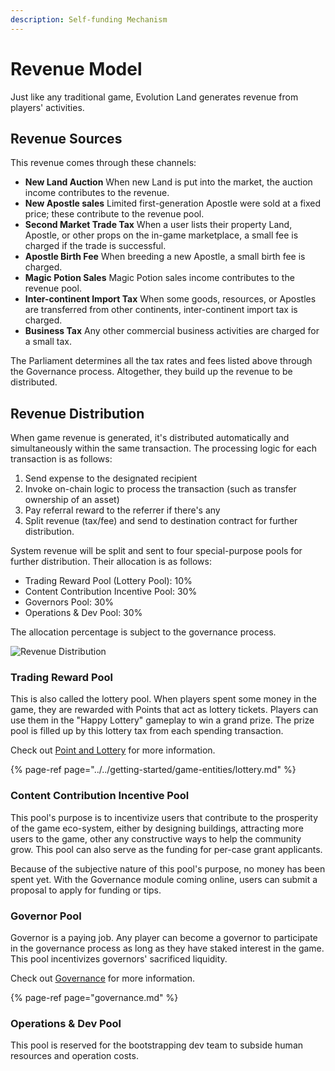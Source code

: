 ```yaml
---
description: Self-funding Mechanism
---
```


# Revenue Model

Just like any traditional game, Evolution Land generates revenue from players' activities.

## Revenue Sources

This revenue comes through these channels:

* **New Land Auction** When new Land is put into the market, the auction income contributes to the revenue.
* **New Apostle sales** Limited first-generation Apostle were sold at a fixed price; these contribute to the revenue pool.
* **Second Market Trade Tax** When a user lists their property Land, Apostle, or other props on the in-game marketplace, a small fee is charged if the trade is successful.
* **Apostle Birth Fee** When breeding a new Apostle, a small birth fee is charged.
* **Magic Potion Sales** Magic Potion sales income contributes to the revenue pool.
* **Inter-continent Import Tax** When some goods, resources, or Apostles are transferred from other continents, inter-continent import tax is charged.
* **Business Tax** Any other commercial business activities are charged for a small tax.

The Parliament determines all the tax rates and fees listed above through the Governance process. Altogether, they build up the revenue to be distributed.

## Revenue Distribution

When game revenue is generated, it's distributed automatically and simultaneously within the same transaction. The processing logic for each transaction is as follows:

1. Send expense to the designated recipient
2. Invoke on-chain logic to process the transaction \(such as transfer ownership of an asset\)
3. Pay referral reward to the referrer if there's any
4. Split revenue \(tax/fee\) and send to destination contract for further distribution.

System revenue will be split and sent to four special-purpose pools for further distribution. Their allocation is as follows:

* Trading Reward Pool \(Lottery Pool\): 10%
* Content Contribution Incentive Pool: 30%
* Governors Pool: 30%
* Operations & Dev Pool: 30%

The allocation percentage is subject to the governance process.

![Revenue Distribution](../../.gitbook/assets/system-revenue.png)

### Trading Reward Pool

This is also called the lottery pool. When players spent some money in the game, they are rewarded with Points that act as lottery tickets. Players can use them in the "Happy Lottery" gameplay to win a grand prize. The prize pool is filled up by this lottery tax from each spending transaction.

Check out [Point and Lottery](../../getting-started/game-entities/lottery.md) for more information.

{% page-ref page="../../getting-started/game-entities/lottery.md" %}

### Content Contribution Incentive Pool

This pool's purpose is to incentivize users that contribute to the prosperity of the game eco-system, either by designing buildings, attracting more users to the game, other any constructive ways to help the community grow. This pool can also serve as the funding for per-case grant applicants.

Because of the subjective nature of this pool's purpose, no money has been spent yet. With the Governance module coming online, users can submit a proposal to apply for funding or tips.

### Governor Pool

Governor is a paying job. Any player can become a governor to participate in the governance process as long as they have staked interest in the game. This pool incentivizes governors' sacrificed liquidity.

Check out [Governance](governance.md) for more information.

{% page-ref page="governance.md" %}

### Operations & Dev Pool

This pool is reserved for the bootstrapping dev team to subside human resources and operation costs.

